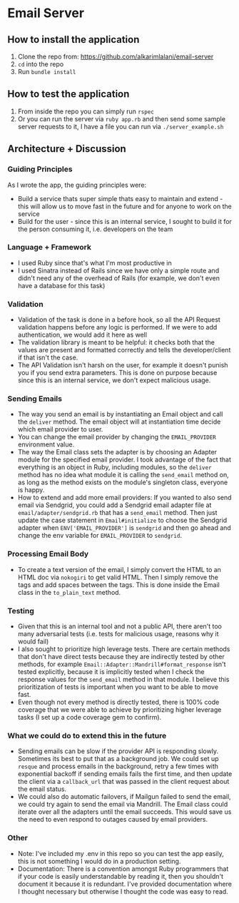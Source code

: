 ﻿# Email Server

## How to install the application
1. Clone the repo from: https://github.com/alkarimlalani/email-server
2. `cd` into the repo
3. Run `bundle install`

## How to test the application
1. From inside the repo you can simply run `rspec`
2. Or you can run the server via `ruby app.rb` and then send some sample server requests to it, I have a file you can run via `./server_example.sh`

## Architecture + Discussion
### Guiding Principles
As I wrote the app, the guiding principles were:
- Build a service thats super simple thats easy to maintain and extend - this will allow us to move fast in the future and for anyone to work on the service
- Build for the user - since this is an internal service, I sought to build it for the person consuming it, i.e. developers on the team

### Language + Framework
- I used Ruby since that's what I'm most productive in
- I used Sinatra instead of Rails since we have only a simple route and didn't need any of the overhead of Rails (for example, we don't even have a database for this task)

### Validation
- Validation of the task is done in a before hook, so all the API Request validation happens before any logic is performed. If we were to add authentication, we would add it here as well
- The validation library is meant to be helpful: it checks both that the values are present and formatted correctly and tells the developer/client if that isn't the case.
- The API Validation isn't harsh on the user, for example it doesn't punish you if you send extra parameters. This is done on purpose because since this is an internal service, we don't expect malicious usage.

### Sending Emails
- The way you send an email is by instantiating an Email object and call the `deliver` method. The email object will at instantiation time decide which email provider to user.
- You can change the email provider by changing the `EMAIL_PROVIDER` environment value.  
- The way the Email class sets the adapter is by choosing an Adapter module for the specified email provider. I took advantage of the fact that everything is an object in Ruby, including modules, so the `deliver` method has no idea what module it is calling the `send_email` method on, as long as the method exists on the module's singleton class, everyone is happy.
- How to extend and add more email providers: If you wanted to also send email via Sendgrid, you could add a Sendgrid email adapter file at `email/adapter/sendgrid.rb` that has a `send_email` method. Then just update the case statement in `Email#initialize`  to choose the Sendgrid adapter when `ENV['EMAIL_PROVIDER']` is `sendgrid` and then go ahead and change the env variable for `EMAIL_PROVIDER` to `sendgrid`.

### Processing Email Body
- To create a text version of the email, I simply convert the HTML to an HTML doc via `nokogiri` to get valid HTML. Then I simply remove the tags and add spaces between the tags. This is done inside the Email class in the `to_plain_text` method.

### Testing
- Given that this is an internal tool and not a public API, there aren't too many adversarial tests (i.e. tests for malicious usage, reasons why it would fail)
- I also sought to prioritize high leverage tests. There are certain methods that don't have direct tests because they are indirectly tested by other methods, for example `Email::Adapter::Mandrill#format_response` isn't tested explicitly, because it is implicitly tested when I check the response values for the `send_email` method in that module. I believe this prioritization of tests is important when you want to be able to move fast.
- Even though not every method is directly tested, there is 100% code coverage that we were able to achieve by prioritizing higher leverage tasks (I set up a code coverage gem to confirm).

### What we could do to extend this in the future
- Sending emails can be slow if the provider API is responding slowly. Sometimes its best to put that as a background job. We could set up `resque` and process emails in the background, retry a few times with exponential backoff if sending emails fails the first time, and then update the client via a `callback_url` that was passed in the client request about the email status.
- We could also do automatic failovers, if Mailgun failed to send the email, we could try again to send the email via Mandrill. The Email class could iterate over all the adapters until the email succeeds. This would save us the need to even respond to outages caused by email providers.

### Other
- Note: I've included my .env in this repo so you can test the app easily, this is not something I would do in a production setting.
- Documentation: There is a convention amongst Ruby programmers that if your code is easily understandable by reading it, then you shouldn't document it because it is redundant. I've provided documentation where I thought necessary but otherwise I thought the code was easy to read.

